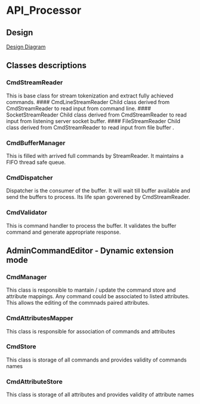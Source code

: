# API_Processor

## Design 

[Design Diagram](https://viewer.diagrams.net/?tags=%7B%7D&highlight=0000ff&edit=_blank&layers=1&nav=1#R5VtJc6M4GP01PraLHfmYbSY1NalKtQ8zmUuXDLJNGhAt5NieXz9SEItYbNkBk3hyMdrhfe%2FbJGVi3kW73wlM1k%2FYR%2BHE0PzdxLyfGIZuzwD74TX7rGbm2FnFigS%2B6FRWzIN%2FkajURO0m8FEqdaQYhzRI5EoPxzHyqFQHCcFbudsSh%2FKqCVyhRsXcg2Gz9q%2FAp2tRq2ta2fCIgtVaLA1s0bCA3s8VwZtYrDcxTIR89pc1RzCfS%2FRP19DH20qV%2BTAx7wjGNHuKdnco5NjmsGXjfutoLd6boJiqDNi%2B6H9Er%2BiX7sPN49vtP%2FPodf5NzPIGw43AY04JgtHtnjKhGE7Ipr5NExjzD6B7AZrza8Pf%2BraE4JuHQ0wm5g1fMA5oAEPWXvZkTyv%2B%2Bx1BH5F8Yvay2dxZo8CpWMZ4nxrx99dY83YdUDRPoMdbt4yNrG5NI7bQvV6MfkOEol0nRHoBPCM0whGiZM%2B65AOAkJXgsu6I8rbCjFye6wop8n5QkHFVTF0KhD0ImZwgH6Mhn9vNconIE4wZLzmQMOI4xIs0OYygfhkELTC1JQwNuwVDYDcxLIDtH0SrgWIDKOQzqyCKmNA1XuEYhg9l7a1MxrLPnxgnAsBXROlemDi4obgNXr7QYXDZe%2BEN8dCBLzKFoYRkhegh9XbbpUVQCGnwJr9I77ibDdjvA6bv1Ftz5o7N1JquW8bYuq7bx2nKrW3S%2BfXCR8JF3l07GRVXRsU0W1CxWlAxh0JFAZSUEvyz8N6GTBXmdhPeL9qteAAzXYZ4660hoVM%2FIAysHz6ksINxSjQ7IMtOmFu41ka1wUBVMIhfCNSxUHSuCkUxjTUyNcE1ggpGBjVPtq4LVX1sM%2BpeI6otOc9FQZ1dI6jFdsJYqBoKcdTXyoF0oX3HkyDQLprLJEF600jc4SiCsc8qH9lP%2BAmTIXv8ZKgZBzwT7KE0ZZUMQBhxAD8ZbI4qbO5gsDWt53eUJjhO0QG0xtldm7XYxAvvrimERSj2b%2Fg2Myt5IUzTwJOBkVFkUJD937wwtfPiS7XtfieV9nlpF9DKMFZ6EfPz53IQL%2BRj%2BrSlQNWWztpFXBGh3SLBvE7Z5IoVnnHAPqVgULEbkeubXWNG9qFiVEmOxkSWXZtIq02UAdGY6J1lxWd%2FgHjGZyFenyRS5JAxJoUsTZa81ReFrEtTqLm7%2Bv%2B0XYYi7cwxaWfYusSWRqCvSrvGRHXnODTt3CbLhk8bvox7HDXVyDl1YdnkZkOXjMbUdHVVw1GRaSnhdqm%2Bz%2FCMSMAgY4lT76K2VM3Jh0XdEeLYHZnYEUPRl36bzchEpKs3lJJgsaEofYJJUh7i%2B8FbeYCfVS1IvYa9i9Rv5MTNnskou23HXG6LO7CGSkXMce3qqRqYGWOrqvH6VDOOKfzAymvaisprdQQDH1Vex5CVV5ud5%2BXtWpTq1MOFgb28pXAK87V2C5WpYXakJ6dRg4XdcF%2FpkHBJpd3McSxZ4EDTDhLkSH%2F2kL1Bv76huYcsfMODH9DiStJHbPsyCMO77CoZG2v6EIElT1qyHf9Ki%2BMBtFgO4w1A2zZemzeo5479nc8PuTFlAjlQm4FzzHa763AP%2B45RbP2o%2Bw1OzZKDegSh6hJM4E7zu7a5V9ANJa9wqjEygbwOcC5gXPLAu0L5MuJsiTXnFBOkGF7mR4L85I%2BPe78SfNwU7VB%2BX7mnsLMR3LfdjdQuamicMfx6V8ro2scs0Rnxao82x1K%2Bd9lLcniq3lpWPWq0D5qURn%2FXvICeN%2FctRRBxLVpu1U8F9RYt1y%2Bq5SqH%2F6eFE%2BMqYleQPs4ZAjj3DMGuK6DiZu6phqG%2BjmtfwqEr3I7q54Di2D6jOvE%2BeTBpg5ksR6c2xbmHV0Dx8Opkj1TTlPyFhyXebJSYpjiicJiUKocUU00DqhtqDpC21LSpZrvnJmdD7rMZiupidtyK%2B%2Bh5CCuW%2FziX8ab870Tz4T8%3D)

## Classes descriptions

### CmdStreamReader
This is base class for stream tokenization and extract fully achieved commands.
	#### CmdLineStreamReader
	Child class derived from CmdStreamReader to read input from command line.
	#### SocketStreamReader
	Child class derived from CmdStreamReader to read input from listening server socket buffer.
	#### FileStreamReader
	Child class derived from CmdStreamReader to read input from file buffer .

### CmdBufferManager
This is filled with arrived full commands by StreamReader. It maintains a FIFO thread safe queue.

### CmdDispatcher
Dispatcher is the consumer of the buffer. It will wait till buffer available and send the buffers to process. Its life span goverened by CmdStreamReader.

### CmdValidator 
This is command handler to process the buffer. It validates the buffer command and generate appropriate response.


## AdminCommandEditor - Dynamic extension mode 
### CmdManager 
This class is responsible to mantain / update the command store and attribute mappings. Any command could be associated to listed attributes. This allows the editing of the commnads paired attributes.

### CmdAttributesMapper
This class is responsible for association of commands and attributes

### CmdStore
This class is storage of all commands and provides validity of commands names

### CmdAttributeStore
This class is storage of all attributes and provides validity of attribute names
